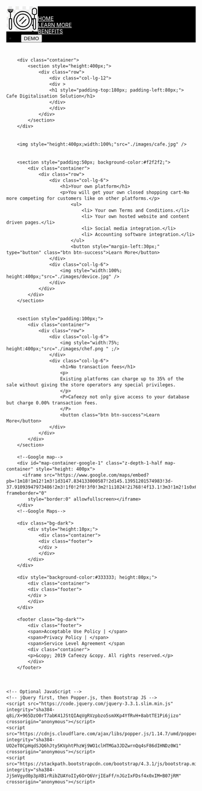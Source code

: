 <!doctype html>
<html lang="en">
  <head>
    <meta charset="utf-8">
    <meta name="viewport" content="width=device-width, initial-scale=1, shrink-to-fit=no">
    <!-- Bootstrap CSS -->
    <link rel="stylesheet" href="https://stackpath.bootstrapcdn.com/bootstrap/4.3.1/css/bootstrap.min.css" integrity="sha384-ggOyR0iXCbMQv3Xipma34MD+dH/1fQ784/j6cY/iJTQUOhcWr7x9JvoRxT2MZw1T" crossorigin="anonymous">
       <title>Copy of cafeezy</title>
	   
<style>
.map-container
{
	overflow:hidden;
	padding-bottom:56.25%;
	position:relative;
	height:0;
}

.map-container iframe
{
	left:0;
	top:0;
	height:100%;
	width:100%;
	position:absolute;
}

.header
{

	padding-top:10px;
	padding-bottom:10px;
	width:100%;
	position:absolute； 
}

.footer
{
	color:white; 
	text-align:center;
	padding:2%;
	height:90px; 
	width:100%;
}
</style>


<body>
	<div class="container">
		<div class="header ">
			<div style="background-color:black">
			<nav class="navbar fixed-top navbar-light bg-dark ">
				<img style="float:left;"src="./images/logo.jpg" />
				<div style="padding-top:10px;">
					<ul class="nav justify-content-end">
						<li  class="nav-item">
						<a style="color:white;" class="nav-link active" href="#">HOME</a>
						</li>
						<li class="nav-item">
						<a style="color:white;" class="nav-link active" href="#">LEARN MORE</a>
						</li>
						<li class="nav-item">
						<a style="color:white;" class="nav-link" href="#">BENEFITS</a>
						</li>
						<li class="nav-item">
						<a style="color:white; padding-left:15px; href="#">  <button type="button" class="btn btn-success">DEMO</button></a>
						</li>
					</ul>
				</div>  
			</nav>	
			</div>
		 </div>
	 </div>

		<div class="container">
			<section style="height:400px;">
				<div class="row">
					<div class="col-lg-12">
					<div >
					<h1 style="padding-top:180px; padding-left:80px;"> Cafe Digitalisation Solution</h1>
					</div>
					</div>
				</div>	
			</section>
		</div>	
            

		<img style="height:400px;width:100%;"src="./images/cafe.jpg" />
		
	
		<section style="padding:50px; background-color:#f2f2f2;">
			<div class="container">
				<div class="row">
					<div class="col-lg-6">
						<h1>Your own platform</h1>
						<p>You will get your own closed shopping cart-No more competing for customers like on other platforms.</p>
							<ul>
								<li> Your own Terms and Conditions.</li>
								<li> Your own hosted website and content driven pages.</li>
								<li> Social media integration.</li>
								<li> Accounting software integration.</li>
							</ul>
							<button style="margin-left:30px;" type="button" class="btn btn-success">Learn More</button>
					</div>
					<div class="col-lg-6">
						<img style="width:100%; height:400px;"src="./images/device.jpg" />
					</div>
				</div>
			</div>
		</section>

	
		<section style="padding:100px;">
			<div class="container">
				<div class="row">
					<div class="col-lg-6">
						<img style="width:75%; height:400px;"src="./images/chef.png " ;/>
					</div>
					<div class="col-lg-6">
						<h1>No transaction fees</h1>
						<p>
						Existing platforms can charge up to 35% of the sale without giving the store operators any special privileges.
						</p>
						<P>Cafeezy not only give access to your database but charge 0.00% transaction fees.
						</P>
						<button class="btn btn-success">Learn More</button>
					</div>
				</div>
			</div>
		</section>	 
		
		<!--Google map-->
		<div id="map-container-google-1" class="z-depth-1-half map-container" style="height: 400px">
		  <iframe src="https://www.google.com/maps/embed?pb=!1m18!1m12!1m3!1d3147.834133000587!2d145.13951201574983!3d-37.91093947973486!2m3!1f0!2f0!3f0!3m2!1i1024!2i768!4f13.1!3m3!1m2!1s0x6ad6153592e6e2a5%3A0x103e2cc960a32b8b!2s1%2F758+Blackburn+Rd%2C+Clayton+VIC+3168!5e0!3m2!1sen!2sau!4v1555321223927!5m2!1sen!2sau" frameborder="0"
			style="border:0" allowfullscreen></iframe>
		</div>
		<!--Google Maps-->

		<div class="bg-dark">
			<div style="height:10px;">
				<div class="container">
				<div class="footer">
				</div >
				</div>
			</div>
		</div>
		
		<div style="background-color:#333333; height:80px;">
			<div class="container">
			<div class="footer">
			</div >
			</div>
		</div>
		
		<footer class="bg-dark"">
			<div class="footer">
			<span>Acceptable Use Policy | </span>
			<span>Privacy Policy | </span>
			<span>Service Level Agreement </span
			<div class="container">
			<p>&copy; 2019 Cafeezy &copy. All rights reserved.</p>
			</div>
		</footer>



    <!-- Optional JavaScript -->
    <!-- jQuery first, then Popper.js, then Bootstrap JS -->
    <script src="https://code.jquery.com/jquery-3.3.1.slim.min.js" integrity="sha384-q8i/X+965DzO0rT7abK41JStQIAqVgRVzpbzo5smXKp4YfRvH+8abtTE1Pi6jizo" crossorigin="anonymous"></script>
    <script src="https://cdnjs.cloudflare.com/ajax/libs/popper.js/1.14.7/umd/popper.min.js" integrity="sha384-UO2eT0CpHqdSJQ6hJty5KVphtPhzWj9WO1clHTMGa3JDZwrnQq4sF86dIHNDz0W1" crossorigin="anonymous"></script>
    <script src="https://stackpath.bootstrapcdn.com/bootstrap/4.3.1/js/bootstrap.min.js" integrity="sha384-JjSmVgyd0p3pXB1rRibZUAYoIIy6OrQ6VrjIEaFf/nJGzIxFDsf4x0xIM+B07jRM" crossorigin="anonymous"></script>
</body>
  

</html>
